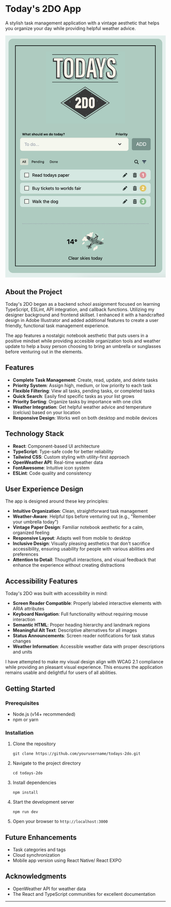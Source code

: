 # Today's 2DO App

A stylish task management application with a vintage aesthetic that helps you organize your day while providing helpful weather advice.

![Today's 2DO App](./src/assets/Todays2Do.png)

## About the Project

Today's 2DO began as a backend school assignment focused on learning TypeScript, ESLint, API integration, and callback functions. Utilizing my designer background and frontend skillset. I enhanced it with a handcrafted design in Adobe Illustrator and added additional features to create a user friendly, functional task management experience.

The app features a nostalgic notebook aesthetic that puts users in a positive mindset while providing accesible organization tools and weather update to help a busy person choosing to bring an umbrella or sunglasses before venturing out in the elements.

## Features

- **Complete Task Management**: Create, read, update, and delete tasks
- **Priority System**: Assign high, medium, or low priority to each task
- **Flexible Filtering**: View all tasks, pending tasks, or completed tasks
- **Quick Search**: Easily find specific tasks as your list grows
- **Priority Sorting**: Organize tasks by importance with one click
- **Weather Integration**: Get helpful weather advice and temperature (celcius) based on your location
- **Responsive Design**: Works well on both desktop and mobile devices

## Technology Stack

- **React**: Component-based UI architecture
- **TypeScript**: Type-safe code for better reliability
- **Tailwind CSS**: Custom styling with utility-first approach
- **OpenWeather API**: Real-time weather data
- **FontAwesome**: Intuitive icon system
- **ESLint**: Code quality and consistency

## User Experience Design

The app is designed around these key principles:

- **Intuitive Organization**: Clean, straightforward task management
- **Weather-Aware**: Helpful tips before venturing out (e.g., "Remember your umbrella today")
- **Vintage Paper Design**: Familiar notebook aesthetic for a calm, organized feeling
- **Responsive Layout**: Adapts well from mobile to desktop
- **Inclusive Design**: Visually pleasing aesthetics that don't sacrifice accessibility, ensuring usability for people with various abilities and preferences
- **Attention to Detail**: Thougtfull interactions, and visual feedback that enhance the experience without creating distractions

## Accessibility Features

Today's 2DO was built with accessibility in mind:

- **Screen Reader Compatible**: Properly labeled interactive elements with ARIA attributes
- **Keyboard Navigation**: Full functionality without requiring mouse interaction
- **Semantic HTML**: Proper heading hierarchy and landmark regions
- **Meaningful Alt Text**: Descriptive alternatives for all images
- **Status Announcements**: Screen reader notifications for task status changes
- **Weather Information**: Accessible weather data with proper descriptions and units

I have attempted to make my visual design align with WCAG 2.1 compliance while providing an pleasant visual experience. This ensures the application remains usable and delightful for users of all abilities.

## Getting Started

### Prerequisites

- Node.js (v14+ recommended)
- npm or yarn

### Installation

1. Clone the repository

   ```
   git clone https://github.com/yourusername/todays-2do.git
   ```

2. Navigate to the project directory

   ```
   cd todays-2do
   ```

3. Install dependencies

   ```
   npm install
   ```

4. Start the development server

   ```
   npm run dev
   ```

5. Open your browser to `http://localhost:3000`

## Future Enhancements

- Task categories and tags
- Cloud synchronization
- Mobile app version using React Native/ React EXPO

## Acknowledgments

- OpenWeather API for weather data
- The React and TypeScript communities for excellent documentation

---
